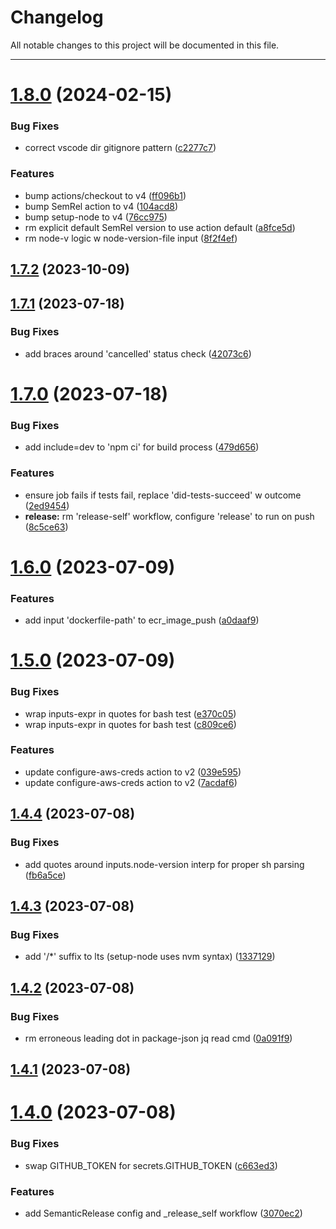 # Changelog

All notable changes to this project will be documented in this file.

---

# [1.8.0](https://github.com/Nerdware-LLC/reusable-action-workflows/compare/v1.7.2...v1.8.0) (2024-02-15)


### Bug Fixes

* correct vscode dir gitignore pattern ([c2277c7](https://github.com/Nerdware-LLC/reusable-action-workflows/commit/c2277c7c4e33c33df86ef81e6d45407b4cf46436))


### Features

* bump actions/checkout to v4 ([ff096b1](https://github.com/Nerdware-LLC/reusable-action-workflows/commit/ff096b176447862dbfe2b121554822523f6375b3))
* bump SemRel action to v4 ([104acd8](https://github.com/Nerdware-LLC/reusable-action-workflows/commit/104acd88c932157c42ed046fbebefa738520ab5f))
* bump setup-node to v4 ([76cc975](https://github.com/Nerdware-LLC/reusable-action-workflows/commit/76cc975f871d383c53b846c2f4d185bb8d370041))
* rm explicit default SemRel version to use action default ([a8fce5d](https://github.com/Nerdware-LLC/reusable-action-workflows/commit/a8fce5db2685c65488216a244e02d9d57d095ee0))
* rm node-v logic w node-version-file input ([8f2f4ef](https://github.com/Nerdware-LLC/reusable-action-workflows/commit/8f2f4ef216fc102d5c58134644b205d48a3c8a0f))

## [1.7.2](https://github.com/Nerdware-LLC/reusable-action-workflows/compare/v1.7.1...v1.7.2) (2023-10-09)

## [1.7.1](https://github.com/Nerdware-LLC/reusable-action-workflows/compare/v1.7.0...v1.7.1) (2023-07-18)


### Bug Fixes

* add braces around 'cancelled' status check ([42073c6](https://github.com/Nerdware-LLC/reusable-action-workflows/commit/42073c6955c04422aa138fd6a263947abc6dd56d))

# [1.7.0](https://github.com/Nerdware-LLC/reusable-action-workflows/compare/v1.6.0...v1.7.0) (2023-07-18)


### Bug Fixes

* add include=dev to 'npm ci' for build process ([479d656](https://github.com/Nerdware-LLC/reusable-action-workflows/commit/479d656ef3f75442291d563aabdd447015397dc9))


### Features

* ensure job fails if tests fail, replace 'did-tests-succeed' w outcome ([2ed9454](https://github.com/Nerdware-LLC/reusable-action-workflows/commit/2ed945481f863e88c3aac02ad6a130e5f5cc9c01))
* **release:** rm 'release-self' workflow, configure 'release' to run on push ([8c5ce63](https://github.com/Nerdware-LLC/reusable-action-workflows/commit/8c5ce638964697ca0fd26d48e40521451a1f8306))

# [1.6.0](https://github.com/Nerdware-LLC/reusable-action-workflows/compare/v1.5.0...v1.6.0) (2023-07-09)


### Features

* add input 'dockerfile-path' to ecr_image_push ([a0daaf9](https://github.com/Nerdware-LLC/reusable-action-workflows/commit/a0daaf9e974be382dbb33474bae5a8387185ddaf))

# [1.5.0](https://github.com/Nerdware-LLC/reusable-action-workflows/compare/v1.4.4...v1.5.0) (2023-07-09)


### Bug Fixes

* wrap inputs-expr in quotes for bash test ([e370c05](https://github.com/Nerdware-LLC/reusable-action-workflows/commit/e370c0546e6b9816ac1f6bf0fbdc0a7df0f441ef))
* wrap inputs-expr in quotes for bash test ([c809ce6](https://github.com/Nerdware-LLC/reusable-action-workflows/commit/c809ce68bf891e06fccc23226ec5a553d1f146ae))


### Features

* update configure-aws-creds action to v2 ([039e595](https://github.com/Nerdware-LLC/reusable-action-workflows/commit/039e595a6e71de417266e458a4eea1381c8ee593))
* update configure-aws-creds action to v2 ([7acdaf6](https://github.com/Nerdware-LLC/reusable-action-workflows/commit/7acdaf66dca31de23cca3e41813a1ac0368eab15))

## [1.4.4](https://github.com/Nerdware-LLC/reusable-action-workflows/compare/v1.4.3...v1.4.4) (2023-07-08)


### Bug Fixes

* add quotes around inputs.node-version interp for proper sh parsing ([fb6a5ce](https://github.com/Nerdware-LLC/reusable-action-workflows/commit/fb6a5ce76966358d87ad02d12ec6f03c989c239c))

## [1.4.3](https://github.com/Nerdware-LLC/reusable-action-workflows/compare/v1.4.2...v1.4.3) (2023-07-08)


### Bug Fixes

* add '/*' suffix to lts (setup-node uses nvm syntax) ([1337129](https://github.com/Nerdware-LLC/reusable-action-workflows/commit/1337129d94f5d5a61360dea1d7524c1974cbd695))

## [1.4.2](https://github.com/Nerdware-LLC/reusable-action-workflows/compare/v1.4.1...v1.4.2) (2023-07-08)


### Bug Fixes

* rm erroneous leading dot in package-json jq read cmd ([0a091f9](https://github.com/Nerdware-LLC/reusable-action-workflows/commit/0a091f9387a4756f6d87f1cbb7714be4dbbbdc68))

## [1.4.1](https://github.com/Nerdware-LLC/reusable-action-workflows/compare/v1.4.0...v1.4.1) (2023-07-08)

# [1.4.0](https://github.com/Nerdware-LLC/reusable-action-workflows/compare/v1.3.0...v1.4.0) (2023-07-08)


### Bug Fixes

* swap GITHUB_TOKEN for secrets.GITHUB_TOKEN ([c663ed3](https://github.com/Nerdware-LLC/reusable-action-workflows/commit/c663ed35af508ec47a3d3c09378f494d84ab270b))


### Features

* add SemanticRelease config and _release_self workflow ([3070ec2](https://github.com/Nerdware-LLC/reusable-action-workflows/commit/3070ec2ac8f878e4a3e22eec02a0b180ec0287c7))
